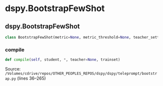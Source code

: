# dspy.BootstrapFewShot

## dspy.BootstrapFewShot

```python
class BootstrapFewShot(metric=None, metric_threshold=None, teacher_settings=None, max_bootstrapped_demos=4, max_labeled_demos=16, max_rounds=1, max_errors=None)
```

### compile

```python
def compile(self, student, *, teacher=None, trainset)
```
Source: `/Volumes/cdrive/repos/OTHER_PEOPLES_REPOS/dspy/dspy/teleprompt/bootstrap.py` (lines 36–265)

